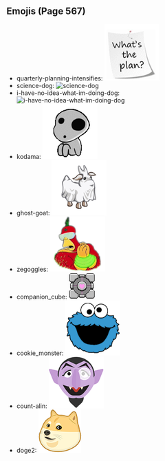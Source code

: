 
## Emojis (Page 567)

* quarterly-planning-intensifies: ![quarterly-planning-intensifies](output/quarterly-planning-intensifies.gif)
* science-dog: ![science-dog](output/science-dog)
* i-have-no-idea-what-im-doing-dog: ![i-have-no-idea-what-im-doing-dog](output/i-have-no-idea-what-im-doing-dog)
* kodama: ![kodama](output/kodama.gif)
* ghost-goat: ![ghost-goat](output/ghost-goat.png)
* zegoggles: ![zegoggles](output/zegoggles.png)
* companion_cube: ![companion_cube](output/companion_cube.png)
* cookie_monster: ![cookie_monster](output/cookie_monster.png)
* count-alin: ![count-alin](output/count-alin.png)
* doge2: ![doge2](output/doge2.png)
